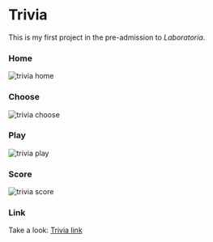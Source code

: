# Trivia

This is my first project in the pre-admission to _Laboratoria_. 

### Home

![trivia home](https://github.com/ko4la07/Trivia-Lab/blob/main/src/assets/home.png)

### Choose

![trivia choose](https://github.com/ko4la07/Trivia-Lab/blob/main/src/assets/choose.png)

### Play

![trivia play](https://github.com/ko4la07/Trivia-Lab/blob/main/src/assets/play.png)

### Score

![trivia score](https://github.com/ko4la07/Trivia-Lab/blob/main/src/assets/score.png)

### Link
Take a look:
[Trivia link](https://proyectolaboratoria.ko4la07.repl.co/index.html)